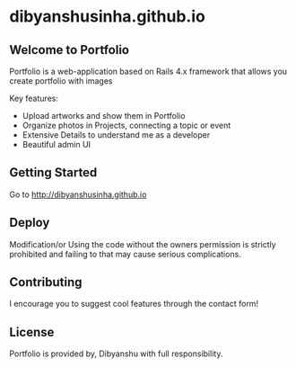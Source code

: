# dibyanshusinha.github.io

Welcome to Portfolio
--------------------

Portfolio is a web-application based on Rails 4.x framework that allows you create portfolio with images

Key features:

* Upload artworks and show them in Portfolio
* Organize photos in Projects, connecting a topic or event
* Extensive Details to understand me as a developer
* Beautiful admin UI



Getting Started
--------------------
Go to http://dibyanshusinha.github.io

Deploy
--------------------

Modification/or Using the code without the owners permission is strictly prohibited and failing to that may cause serious complications.

Contributing
--------------------

I encourage you to suggest cool features through the contact form!

License
--------------------

Portfolio is provided by, Dibyanshu with full responsibility.
